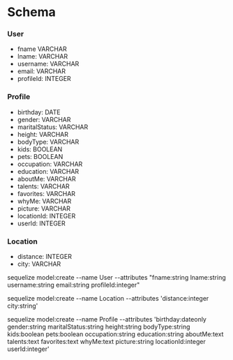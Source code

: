 # Schema


### User

* fname VARCHAR
* lname: VARCHAR
* username: VARCHAR
* email: VARCHAR
* profileId: INTEGER


### Profile

* birthday: DATE
* gender: VARCHAR
* maritalStatus: VARCHAR
* height: VARCHAR
* bodyType: VARCHAR
* kids: BOOLEAN
* pets: BOOLEAN
* occupation: VARCHAR
* education: VARCHAR
* aboutMe: VARCHAR
* talents: VARCHAR
* favorites: VARCHAR
* whyMe: VARCHAR
* picture: VARCHAR
* locationId: INTEGER
* userId: INTEGER


### Location

* distance: INTEGER
* city: VARCHAR


sequelize model:create --name User --attributes "fname:string lname:string username:string email:string profileId:integer"

sequelize model:create --name Location --attributes 'distance:integer city:string'

sequelize model:create --name Profile --attributes 'birthday:dateonly gender:string maritalStatus:string height:string bodyType:string kids:boolean pets:boolean occupation:string education:string aboutMe:text talents:text favorites:text whyMe:text picture:string locationId:integer userId:integer'
